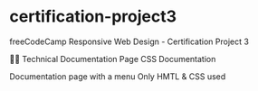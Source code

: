 # certification-project3
freeCodeCamp Responsive Web Design - Certification Project 3

👷‍♂️ Technical Documentation Page
CSS Documentation

Documentation page with a menu
Only HMTL & CSS used
